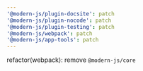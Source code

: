 ```yaml
---
'@modern-js/plugin-docsite': patch
'@modern-js/plugin-nocode': patch
'@modern-js/plugin-testing': patch
'@modern-js/webpack': patch
'@modern-js/app-tools': patch
---
```


refactor(webpack): remove `@modern-js/core`
